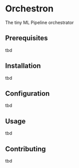 # Orchestron

The tiny ML Pipeline orchestrator

## Prerequisites

tbd

## Installation

tbd

## Configuration

tbd

## Usage

tbd

## Contributing

tbd

